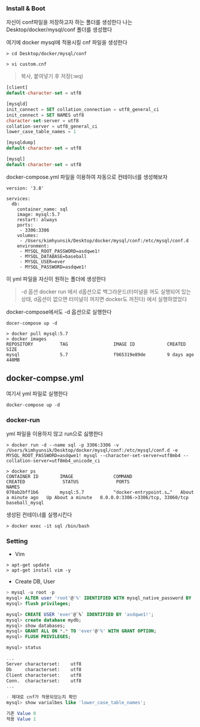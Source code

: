 ### Install & Boot

자신이 conf파일을 저장하고자 하는 폴더를 생성한다
나는 Desktop/docker/mysql/conf 폴더를 생성했다

여기에 docker mysql에 적용시킬 cnf 파일을 생성한다

```
> cd Desktop/docker/mysql/conf

> vi custom.cnf
```

> 복사, 붙여넣기 후 저장(:wq)
```sql
[client]
default-character-set = utf8

[mysqld]
init_connect = SET collation_connection = utf8_general_ci
init_connect = SET NAMES utf8
character-set-server = utf8
collation-server = utf8_general_ci
lower_case_table_names = 1

[mysqldump]
default-character-set = utf8

[mysql]
default-character-set = utf8
```

docker-compose.yml 파일을 이용하여 자동으로 컨테이너를 생성해보자
```
version: '3.8'

services:
  db:
    container_name: sql
    image: mysql:5.7
    restart: always
    ports:
     - 3306:3306
    volumes:
     - /Users/kimhyunsik/Desktop/docker/mysql/conf:/etc/mysql/conf.d
    environment:
     - MYSQL_ROOT_PASSWORD=asdqwe1!
     - MYSQL_DATABASE=baseball
     - MYSQL_USER=ever
     - MYSQL_PASSWORD=asdqwe1!
```
이 yml 파일을 자신이 원하는 폴더에 생성한다

> -d 옵션
docker run 에서 d옵션으로  백그라운드(터미널을 꺼도 실행되어 있는 상태, d옵션이 없으면 터미널이 꺼지면 docker도 꺼진다) 에서 실행하였었다

docker-compose에서도 -d 옵션으로 실행한다

```docker
docer-compose up -d
```

```docker
> docker pull mysql:5.7
> docker images
REPOSITORY          TAG                 IMAGE ID            CREATED             SIZE
mysql               5.7                 f965319e89de        9 days ago          448MB

```

## docker-compse.yml
여기서 yml 파일로 실행한다

```dcoker
docker-compose up -d
```

### docker-run
yml 파일을 이용하지 않고 run으로 싫행한다
```
> docker run -d --name sql -p 3306:3306 -v /Users/kimhyunsik/Desktop/docker/mysql/conf:/etc/mysql/conf.d -e MYSQL_ROOT_PASSWORD=asdqwe1! mysql --character-set-server=utf8mb4 --collation-server=utf8mb4_unicode_ci

> docker ps
CONTAINER ID        IMAGE               COMMAND                  CREATED              STATUS              PORTS                               NAMES
070ab2bff1b6        mysql:5.7           "docker-entrypoint.s…"   About a minute ago   Up About a minute   0.0.0.0:3306->3306/tcp, 33060/tcp   baseball_mysql
```

생성된 컨테이너를 실행시킨다
```
> docker exec -it sql /bin/bash
```

### Setting

- Vim

```docker
> apt-get update
> apt-get install vim -y
```

- Create DB, User

```sql
> mysql -u root -p
mysql> ALTER user 'root'@'%' IDENTIFIED WITH mysql_native_password BY 'asdqwe1!';
mysql> flush privileges;

mysql> CREATE USER 'ever'@`%` IDENTIFIED BY 'asdqwe1!';
mysql> create database mydb;
mysql> show databases;
mysql> GRANT ALL ON *.* TO 'ever'@'%' WITH GRANT OPTION;
mysql> FLUSH PRIVILEGES;
```

```sql
mysql> status

...
Server characterset:	utf8
Db     characterset:	utf8
Client characterset:	utf8
Conn.  characterset:	utf8
...

- 제대로 cnf가 적용되었는지 확인
mysql> show varialbes like 'lower_case_table_names';

기존 Value 0
적용 Value 1
